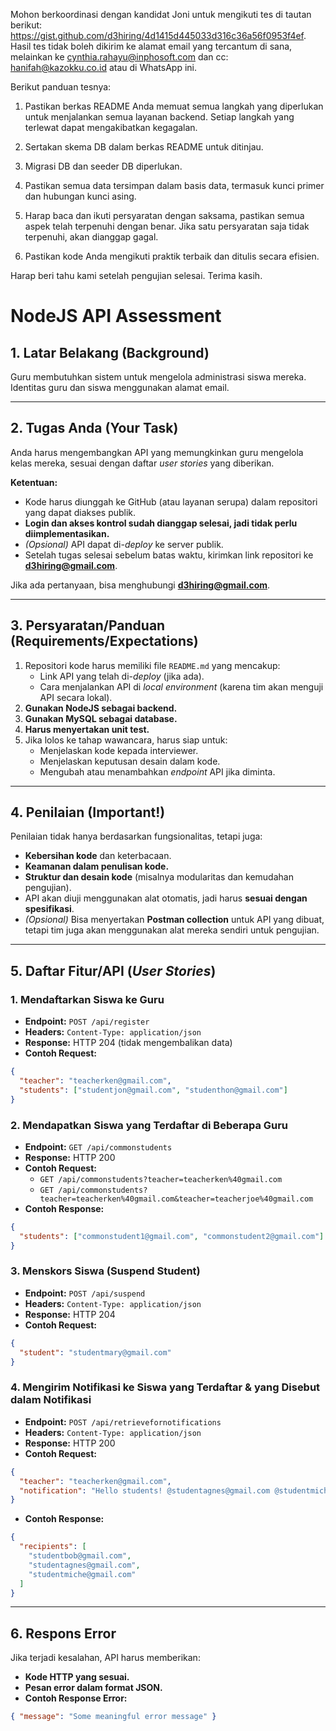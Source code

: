 Mohon berkoordinasi dengan kandidat Joni untuk mengikuti tes di tautan berikut: https://gist.github.com/d3hiring/4d1415d445033d316c36a56f0953f4ef. Hasil tes tidak boleh dikirim ke alamat email yang tercantum di sana, melainkan ke cynthia.rahayu@inphosoft.com dan cc: hanifah@kazokku.co.id atau di WhatsApp ini.

Berikut panduan tesnya:

1. Pastikan berkas README Anda memuat semua langkah yang diperlukan untuk menjalankan semua layanan backend. Setiap langkah yang terlewat dapat mengakibatkan kegagalan.

2. Sertakan skema DB dalam berkas README untuk ditinjau.

3. Migrasi DB dan seeder DB diperlukan.

4. Pastikan semua data tersimpan dalam basis data, termasuk kunci primer dan hubungan kunci asing.

5. Harap baca dan ikuti persyaratan dengan saksama, pastikan semua aspek telah terpenuhi dengan benar. Jika satu persyaratan saja tidak terpenuhi, akan dianggap gagal.
6. Pastikan kode Anda mengikuti praktik terbaik dan ditulis secara efisien.

Harap beri tahu kami setelah pengujian selesai.
Terima kasih.

<!-- ========================================= -->

# NodeJS API Assessment

## 1. Latar Belakang (Background)

Guru membutuhkan sistem untuk mengelola administrasi siswa mereka. Identitas guru dan siswa menggunakan alamat email.

---

## 2. Tugas Anda (Your Task)

Anda harus mengembangkan API yang memungkinkan guru mengelola kelas mereka, sesuai dengan daftar _user stories_ yang diberikan.

**Ketentuan:**

- Kode harus diunggah ke GitHub (atau layanan serupa) dalam repositori yang dapat diakses publik.
- **Login dan akses kontrol sudah dianggap selesai, jadi tidak perlu diimplementasikan.**
- _(Opsional)_ API dapat di-_deploy_ ke server publik.
- Setelah tugas selesai sebelum batas waktu, kirimkan link repositori ke **d3hiring@gmail.com**.

Jika ada pertanyaan, bisa menghubungi **d3hiring@gmail.com**.

---

## 3. Persyaratan/Panduan (Requirements/Expectations)

1. Repositori kode harus memiliki file `README.md` yang mencakup:
   - Link API yang telah di-_deploy_ (jika ada).
   - Cara menjalankan API di _local environment_ (karena tim akan menguji API secara lokal).
2. **Gunakan NodeJS sebagai backend.**
3. **Gunakan MySQL sebagai database.**
4. **Harus menyertakan unit test.**
5. Jika lolos ke tahap wawancara, harus siap untuk:
   - Menjelaskan kode kepada interviewer.
   - Menjelaskan keputusan desain dalam kode.
   - Mengubah atau menambahkan _endpoint_ API jika diminta.

---

## 4. Penilaian (Important!)

Penilaian tidak hanya berdasarkan fungsionalitas, tetapi juga:

- **Kebersihan kode** dan keterbacaan.
- **Keamanan dalam penulisan kode.**
- **Struktur dan desain kode** (misalnya modularitas dan kemudahan pengujian).
- API akan diuji menggunakan alat otomatis, jadi harus **sesuai dengan spesifikasi**.
- _(Opsional)_ Bisa menyertakan **Postman collection** untuk API yang dibuat, tetapi tim juga akan menggunakan alat mereka sendiri untuk pengujian.

---

## 5. Daftar Fitur/API (_User Stories_)

### **1. Mendaftarkan Siswa ke Guru**

- **Endpoint:** `POST /api/register`
- **Headers:** `Content-Type: application/json`
- **Response:** HTTP 204 (tidak mengembalikan data)
- **Contoh Request:**

```json
{
  "teacher": "teacherken@gmail.com",
  "students": ["studentjon@gmail.com", "studenthon@gmail.com"]
}
```

### **2. Mendapatkan Siswa yang Terdaftar di Beberapa Guru**

- **Endpoint:** `GET /api/commonstudents`
- **Response:** HTTP 200
- **Contoh Request:**
  - `GET /api/commonstudents?teacher=teacherken%40gmail.com`
  - `GET /api/commonstudents?teacher=teacherken%40gmail.com&teacher=teacherjoe%40gmail.com`
- **Contoh Response:**

```json
{
  "students": ["commonstudent1@gmail.com", "commonstudent2@gmail.com"]
}
```

### **3. Menskors Siswa (Suspend Student)**

- **Endpoint:** `POST /api/suspend`
- **Headers:** `Content-Type: application/json`
- **Response:** HTTP 204
- **Contoh Request:**

```json
{
  "student": "studentmary@gmail.com"
}
```

### **4. Mengirim Notifikasi ke Siswa yang Terdaftar & yang Disebut dalam Notifikasi**

- **Endpoint:** `POST /api/retrievefornotifications`
- **Headers:** `Content-Type: application/json`
- **Response:** HTTP 200
- **Contoh Request:**

```json
{
  "teacher": "teacherken@gmail.com",
  "notification": "Hello students! @studentagnes@gmail.com @studentmiche@gmail.com"
}
```

- **Contoh Response:**

```json
{
  "recipients": [
    "studentbob@gmail.com",
    "studentagnes@gmail.com",
    "studentmiche@gmail.com"
  ]
}
```

---

## 6. Respons Error

Jika terjadi kesalahan, API harus memberikan:

- **Kode HTTP yang sesuai.**
- **Pesan error dalam format JSON.**
- **Contoh Response Error:**

```json
{ "message": "Some meaningful error message" }
```
